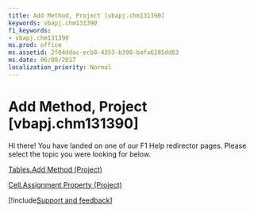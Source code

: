 ```yaml
---
title: Add Method, Project [vbapj.chm131390]
keywords: vbapj.chm131390
f1_keywords:
- vbapj.chm131390
ms.prod: office
ms.assetid: 2f04ddac-ecb8-4353-b398-bafa6285dd83
ms.date: 06/08/2017
localization_priority: Normal
---
```



# Add Method, Project [vbapj.chm131390]

Hi there! You have landed on one of our F1 Help redirector pages. Please select the topic you were looking for below.

[Tables.Add Method (Project)](https://msdn.microsoft.com/library/595c0cb8-fd3f-8f5c-3eaf-588f41dc36dc%28Office.15%29.aspx)

[Cell.Assignment Property (Project)](https://msdn.microsoft.com/library/ac17eff9-d697-dbfa-7968-d61a474690ba%28Office.15%29.aspx)

[!include[Support and feedback](~/includes/feedback-boilerplate.md)]
